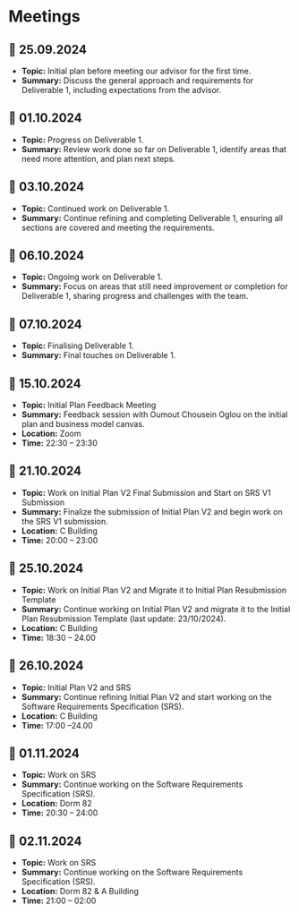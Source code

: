 # Meetings

## 📅 25.09.2024

- **Topic:** Initial plan before meeting our advisor for the first time.
- **Summary:** Discuss the general approach and requirements for Deliverable 1, including expectations from the advisor.

## 📅 01.10.2024

- **Topic:** Progress on Deliverable 1.
- **Summary:** Review work done so far on Deliverable 1, identify areas that need more attention, and plan next steps.

## 📅 03.10.2024

- **Topic:** Continued work on Deliverable 1.
- **Summary:** Continue refining and completing Deliverable 1, ensuring all sections are covered and meeting the requirements.

## 📅 06.10.2024

- **Topic:** Ongoing work on Deliverable 1.
- **Summary:** Focus on areas that still need improvement or completion for Deliverable 1, sharing progress and challenges with the team.

## 📅 07.10.2024

- **Topic:** Finalising Deliverable 1.
- **Summary:** Final touches on Deliverable 1.

## 📅 15.10.2024

- **Topic:** Initial Plan Feedback Meeting
- **Summary:** Feedback session with Oumout Chousein Oglou on the initial plan and business model canvas.
- **Location:** Zoom
- **Time:** 22:30 – 23:30

## 📅 21.10.2024

- **Topic:** Work on Initial Plan V2 Final Submission and Start on SRS V1 Submission
- **Summary:** Finalize the submission of Initial Plan V2 and begin work on the SRS V1 submission.
- **Location:** C Building
- **Time:** 20:00 – 23:00

## 📅 25.10.2024

- **Topic:** Work on Initial Plan V2 and Migrate it to Initial Plan Resubmission Template
- **Summary:** Continue working on Initial Plan V2 and migrate it to the Initial Plan Resubmission Template (last update: 23/10/2024).
- **Location:** C Building
- **Time:** 18:30 – 24.00

## 📅 26.10.2024

- **Topic:** Initial Plan V2 and SRS
- **Summary:** Continue refining Initial Plan V2 and start working on the Software Requirements Specification (SRS).
- **Location:** C Building
- **Time:** 17:00 –24.00

## 📅 01.11.2024

- **Topic:** Work on SRS
- **Summary:** Continue working on the Software Requirements Specification (SRS).
- **Location:** Dorm 82
- **Time:** 20:30 – 24:00

## 📅 02.11.2024

- **Topic:** Work on SRS
- **Summary:** Continue working on the Software Requirements Specification (SRS).
- **Location:** Dorm 82 & A Building
- **Time:** 21:00 – 02:00
